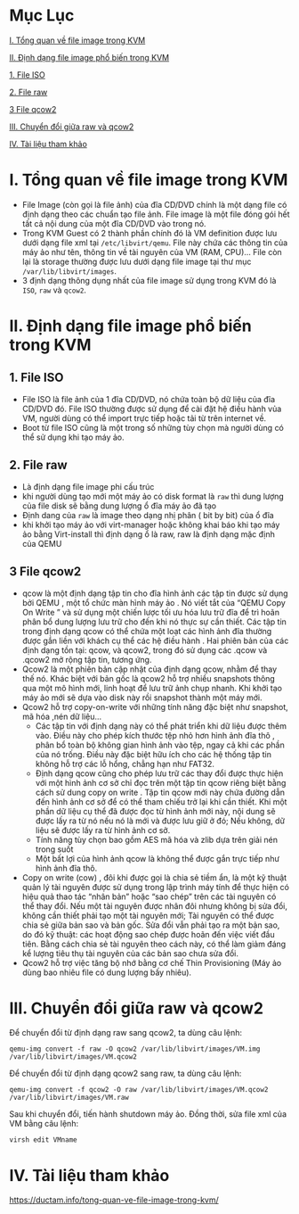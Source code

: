 
# Mục Lục

[I. Tổng quan về file image trong KVM](https://github.com/thang290298/work-Document/blob/master/KVM/Document/file-images-trong-kvm.md#i-t%E1%BB%95ng-quan-v%E1%BB%81-file-image-trong-kvm)

[II. Định dạng file image phổ biến trong KVM](https://github.com/thang290298/work-Document/blob/master/KVM/Document/file-images-trong-kvm.md#ii-%C4%91%E1%BB%8Bnh-d%E1%BA%A1ng-file-image-ph%E1%BB%95-bi%E1%BA%BFn-trong-kvm)

  [1. File ISO](https://github.com/thang290298/work-Document/blob/master/KVM/Document/file-images-trong-kvm.md#1-file-iso)

  [2. File raw](https://github.com/thang290298/work-Document/blob/master/KVM/Document/file-images-trong-kvm.md#2-file-raw)

  [3 File qcow2](https://github.com/thang290298/work-Document/blob/master/KVM/Document/file-images-trong-kvm.md#3-file-qcow2)

[III. Chuyển đổi giữa raw và qcow2](https://github.com/thang290298/work-Document/blob/master/KVM/Document/file-images-trong-kvm.md#iii-chuy%E1%BB%83n-%C4%91%E1%BB%95i-gi%E1%BB%AFa-raw-v%C3%A0-qcow2)

[IV. Tài liệu tham khảo](https://github.com/thang290298/work-Document/blob/master/KVM/Document/file-images-trong-kvm.md#iv-t%C3%A0i-li%E1%BB%87u-tham-kh%E1%BA%A3o)






# I. Tổng quan về file image trong KVM
- File Image (còn gọi là file ảnh) của đĩa CD/DVD chính là một dạng file có định dạng theo các chuẩn tạo file ảnh. File image là một file đóng gói hết tất cả nội dung của một đĩa CD/DVD vào trong nó.
- Trong KVM Guest có 2 thành phần chính đó là VM definition được lưu dưới dạng file xml tại `/etc/libvirt/qemu`. File này chứa các thông tin của máy ảo như tên, thông tin về tài nguyên của VM (RAM, CPU)… File còn lại là storage thường được lưu dưới dạng file image tại thư mục `/var/lib/libvirt/images`.
- 3 định dạng thông dụng nhất của file image sử dụng trong KVM đó là `ISO`, `raw` và `qcow2`.

# II. Định dạng file image phổ biến trong KVM
## 1. File ISO
- File ISO là file ảnh của 1 đĩa CD/DVD, nó chứa toàn bộ dữ liệu của đĩa CD/DVD đó. File ISO thường được sử dụng để cài đặt hệ điều hành vủa VM, người dùng có thể import trực tiếp hoặc tải từ trên internet về.
- Boot từ file ISO cũng là một trong số những tùy chọn mà người dùng có thể sử dụng khi tạo máy ảo.
## 2. File raw
- Là định dạng file image phi cấu trúc
- khi người dùng tạo mới một máy ảo có disk format là `raw` thì dung lượng của file disk sẽ bằng dung lượng ổ đĩa máy ảo đã tạo
- Định dang của `raw` là image theo dạng nhị phân ( bit by bit) của ổ đĩa
- khi khởi tạo máy ảo với virt-manager hoặc không khai báo khi tạo máy ảo bằng Virt-install thì định dạng ổ là raw, raw là định dạng mặc định của QEMU
## 3 File qcow2
- qcow là một định dạng tập tin cho đĩa hình ảnh các tập tin được sử dụng bởi QEMU , một tổ chức màn hình máy ảo . Nó viết tắt của “QEMU Copy On Write ” và sử dụng một chiến lược tối ưu hóa lưu trữ đĩa để trì hoãn phân bổ dung lượng lưu trữ cho đến khi nó thực sự cần thiết. Các tập tin trong định dạng qcow có thể chứa một loạt các hình ảnh đĩa thường được gắn liền với khách cụ thể các hệ điều hành . Hai phiên bản của các định dạng tồn tại: qcow, và qcow2, trong đó sử dụng các .qcow và .qcow2 mở rộng tập tin, tương ứng.
- Qcow2 là một phiên bản cập nhật của định dạng qcow, nhằm để thay thế nó. Khác biệt với bản gốc là qcow2 hỗ trợ nhiều snapshots thông qua một mô hình mới, linh hoạt để lưu trữ ảnh chụp nhanh. Khi khởi tạo máy ảo mới sẽ dựa vào disk này rồi snapshot thành một máy mới.
- Qcow2 hỗ trợ copy-on-write với những tính năng đặc biệt như snapshot, mã hóa ,nén dữ liệu…
   - Các tập tin với định dạng này có thể phát triển khi dữ liệu được thêm vào. Điều này cho phép kích thước tệp nhỏ hơn hình ảnh đĩa thô , phân bổ toàn bộ không gian hình ảnh vào tệp, ngay cả khi các phần của nó trống. Điều này đặc biệt hữu ích cho các hệ thống tập tin không hỗ trợ các lỗ hổng, chẳng hạn như FAT32.
   - Định dạng qcow cũng cho phép lưu trữ các thay đổi được thực hiện với một hình ảnh cơ sở chỉ đọc trên một tập tin qcow riêng biệt bằng cách sử dung copy on write . Tập tin qcow mới này chứa đường dẫn đến hình ảnh cơ sở để có thể tham chiếu trở lại khi cần thiết. Khi một phần dữ liệu cụ thể đã được đọc từ hình ảnh mới này, nội dung sẽ được lấy ra từ nó nếu nó là mới và được lưu giữ ở đó; Nếu không, dữ liệu sẽ được lấy ra từ hình ảnh cơ sở.
   - Tính năng tùy chọn bao gồm AES mã hóa và zlib dựa trên giải nén trong suốt
   - Một bất lợi của hình ảnh qcow là không thể được gắn trực tiếp như hình ảnh đĩa thô.
- Copy on write (cow) , đôi khi được gọi là chia sẻ tiềm ẩn, là một kỹ thuật quản lý tài nguyên được sử dụng trong lập trình máy tính để thực hiện có hiệu quả thao tác “nhân bản” hoặc “sao chép” trên các tài nguyên có thể thay đổi. Nếu một tài nguyên được nhân đôi nhưng không bị sửa đổi, không cần thiết phải tạo một tài nguyên mới; Tài nguyên có thể được chia sẻ giữa bản sao và bản gốc. Sửa đổi vẫn phải tạo ra một bản sao, do đó kỹ thuật: các hoạt động sao chép được hoãn đến việc viết đầu tiên. Bằng cách chia sẻ tài nguyên theo cách này, có thể làm giảm đáng kể lượng tiêu thụ tài nguyên của các bản sao chưa sửa đổi.
- Qcow2 hỗ trợ việc tăng bộ nhớ bằng cơ chế Thin Provisioning (Máy ảo dùng bao nhiêu file có dung lượng bấy nhiêu).

# III. Chuyển đổi giữa raw và qcow2
Để chuyển đổi từ định dạng raw sang qcow2, ta dùng câu lệnh:
```
qemu-img convert -f raw -O qcow2 /var/lib/libvirt/images/VM.img /var/lib/libvirt/images/VM.qcow2
```

Để chuyển đổi từ định dạng qcow2 sang raw, ta dùng câu lệnh:

```
qemu-img convert -f qcow2 -O raw /var/lib/libvirt/images/VM.qcow2 /var/lib/libvirt/images/VM.raw

```
Sau khi chuyển đổi, tiến hành shutdown máy ảo. Đồng thời, sửa file xml của VM bằng câu lệnh:

```
virsh edit VMname
```

# IV. Tài liệu tham khảo

https://ductam.info/tong-quan-ve-file-image-trong-kvm/